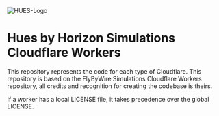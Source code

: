 ![HUES-Logo](./Branding/BANNER.png)

# Hues by Horizon Simulations Cloudflare Workers

This repository represents the code for each type of Cloudflare. 
This repository is based on the FlyByWire Simulations Cloudflare Workers repository, all credits and recognition for creating the codebase is theirs.

If a worker has a local LICENSE file, it takes precedence over the global LICENSE.

